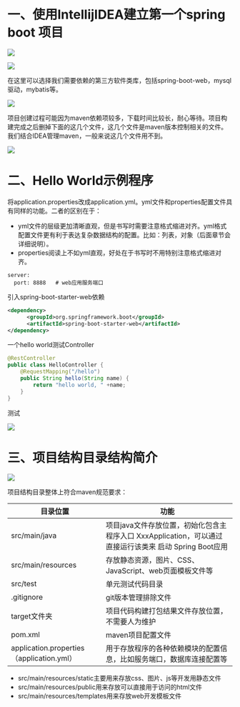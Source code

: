 # 一、使用IntellijIDEA建立第一个spring boot 项目

![](https://cdn.jsdelivr.net/gh/krislinzhao/IMGcloud/img//20200414142145.png)

![](https://cdn.jsdelivr.net/gh/krislinzhao/IMGcloud/img//20200414142345.png)

在这里可以选择我们需要依赖的第三方软件类库，包括spring-boot-web，mysql驱动，mybatis等。

![](https://cdn.jsdelivr.net/gh/krislinzhao/IMGcloud/img//20200414142531.png)

项目创建过程可能因为maven依赖项较多，下载时间比较长，耐心等待。项目构建完成之后删掉下面的这几个文件，这几个文件是maven版本控制相关的文件。我们结合IDEA管理maven，一般来说这几个文件用不到。

![](https://cdn.jsdelivr.net/gh/krislinzhao/IMGcloud/img//20200414143027.png)

# 二、Hello World示例程序

将application.properties改成application.yml。yml文件和properties配置文件具有同样的功能。二者的区别在于：

- yml文件的层级更加清晰直观，但是书写时需要注意格式缩进对齐。yml格式配置文件更有利于表达复杂数据结构的配置。比如：列表，对象（后面章节会详细说明）。
- properties阅读上不如yml直观，好处在于书写时不用特别注意格式缩进对齐。

```yam
server:
  port: 8888   # web应用服务端口
```

引入spring-boot-starter-web依赖

```xml
<dependency>
      <groupId>org.springframework.boot</groupId>
      <artifactId>spring-boot-starter-web</artifactId>
</dependency>
```

一个hello world测试Controller

```java
@RestController
public class HelloController {
    @RequestMapping("/hello")
    public String hello(String name) {
        return "hello world, " +name;
    }
}
```

测试

![](https://cdn.jsdelivr.net/gh/krislinzhao/IMGcloud/img//20200414150524.png)

# 三、项目结构目录结构简介

![](https://cdn.jsdelivr.net/gh/krislinzhao/IMGcloud/img//20200414150822.png)

项目结构目录整体上符合maven规范要求：

| 目录位置                                  | 功能                                                         |
| ----------------------------------------- | ------------------------------------------------------------ |
| src/main/java                             | 项目java文件存放位置，初始化包含主程序入口 XxxApplication，可以通过直接运行该类来 启动 Spring Boot应用 |
| src/main/resources                        | 存放静态资源，图片、CSS、JavaScript、web页面模板文件等       |
| src/test                                  | 单元测试代码目录                                             |
| .gitignore                                | git版本管理排除文件                                          |
| target文件夹                              | 项目代码构建打包结果文件存放位置，不需要人为维护             |
| pom.xml                                   | maven项目配置文件                                            |
| application.properties（application.yml） | 用于存放程序的各种依赖模块的配置信息，比如服务端口，数据库连接配置等 |

- src/main/resources/static主要用来存放css、图片、js等开发用静态文件
- src/main/resources/public用来存放可以直接用于访问的html文件
- src/main/resources/templates用来存放web开发模板文件
